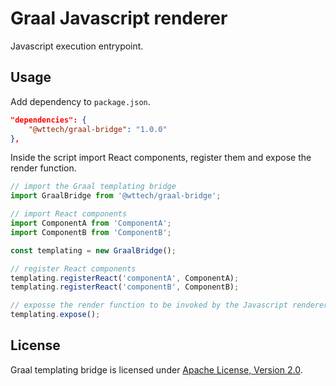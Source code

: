 # Graal Javascript renderer

Javascript execution entrypoint.

## Usage

Add dependency to `package.json`.

```json
"dependencies": {
    "@wttech/graal-bridge": "1.0.0"
},
```

Inside the script import React components, register them and expose the render function.

```js
// import the Graal templating bridge
import GraalBridge from '@wttech/graal-bridge';

// import React components 
import ComponentA from 'ComponentA';
import ComponentB from 'ComponentB';

const templating = new GraalBridge();

// register React components
templating.registerReact('componentA', ComponentA);
templating.registerReact('componentB', ComponentB);

// exposse the render function to be invoked by the Javascript renderer
templating.expose();
```

## License

Graal templating bridge is licensed under [Apache License, Version 2.0](https://www.apache.org/licenses/LICENSE-2.0.txt).
